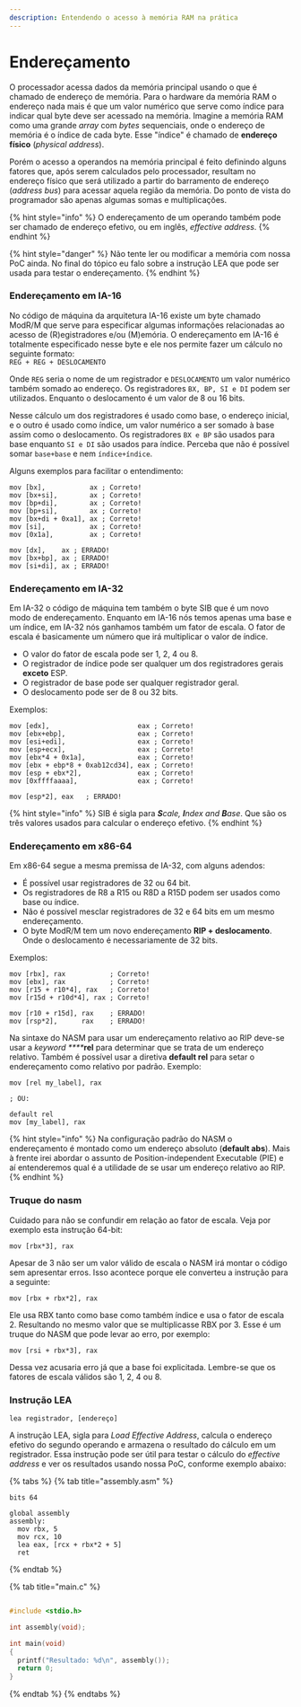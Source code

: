```yaml
---
description: Entendendo o acesso à memória RAM na prática
---
```


# Endereçamento

O processador acessa dados da memória principal usando o que é chamado de endereço de memória. Para o hardware da memória RAM o endereço nada mais é que um valor numérico que serve como índice para indicar qual byte deve ser acessado na memória. Imagine a memória RAM como uma grande _array_ com _bytes_ sequenciais, onde o endereço de memória é o índice de cada byte. Esse "índice" é chamado de **endereço físico** \(_physical address_\).

Porém o acesso a operandos na memória principal é feito definindo alguns fatores que, após serem calculados pelo processador, resultam no endereço físico que será utilizado a partir do barramento de endereço \(_address bus_\) para acessar aquela região da memória. Do ponto de vista do programador são apenas algumas somas e multiplicações.

{% hint style="info" %}
O endereçamento de um operando também pode ser chamado de endereço efetivo, ou em inglês, _effective address_.
{% endhint %}

{% hint style="danger" %}
Não tente ler ou modificar a memória com nossa PoC ainda. No final do tópico eu falo sobre a instrução LEA que pode ser usada para testar o endereçamento.
{% endhint %}

### Endereçamento em IA-16

No código de máquina da arquitetura IA-16 existe um byte chamado ModR/M que serve para especificar algumas informações relacionadas ao acesso de \(R\)egistradores e/ou \(M\)emória. O endereçamento em IA-16 é totalmente especificado nesse byte e ele nos permite fazer um cálculo no seguinte formato:  
`REG + REG + DESLOCAMENTO`

Onde `REG` seria o nome de um registrador e `DESLOCAMENTO` um valor numérico também somado ao endereço. Os registradores `BX, BP, SI e DI` podem ser utilizados. Enquanto o deslocamento é um valor de 8 ou 16 bits.

Nesse cálculo um dos registradores é usado como base, o endereço inicial, e o outro é usado como índice, um valor numérico a ser somado à base assim como o deslocamento. Os registradores `BX e BP` são usados para base enquanto `SI e DI` são usados para índice. Perceba que não é possível somar `base+base` e nem `índice+índice`.

Alguns exemplos para facilitar o entendimento:

```text
mov [bx],           ax ; Correto!
mov [bx+si],        ax ; Correto!
mov [bp+di],        ax ; Correto!
mov [bp+si],        ax ; Correto!
mov [bx+di + 0xa1], ax ; Correto!
mov [si],           ax ; Correto!
mov [0x1a],         ax ; Correto!

mov [dx],    ax ; ERRADO!
mov [bx+bp], ax ; ERRADO!
mov [si+di], ax ; ERRADO!
```

### Endereçamento em IA-32

Em IA-32 o código de máquina tem também o byte SIB que é um novo modo de endereçamento. Enquanto em IA-16 nós temos apenas uma base e um índice, em IA-32 nós ganhamos também um fator de escala. O fator de escala é basicamente um número que irá multiplicar o valor de índice.

* O valor do fator de escala pode ser 1, 2, 4 ou 8.
* O registrador de índice pode ser qualquer um dos registradores gerais **exceto** ESP.
* O registrador de base pode ser qualquer registrador geral.
* O deslocamento pode ser de 8 ou 32 bits.

Exemplos:

```text
mov [edx],                      eax ; Correto!
mov [ebx+ebp],                  eax ; Correto!
mov [esi+edi],                  eax ; Correto!
mov [esp+ecx],                  eax ; Correto!
mov [ebx*4 + 0x1a],             eax ; Correto!
mov [ebx + ebp*8 + 0xab12cd34], eax ; Correto!
mov [esp + ebx*2],              eax ; Correto!
mov [0xffffaaaa],               eax ; Correto!

mov [esp*2], eax   ; ERRADO!
```

{% hint style="info" %}
SIB é sigla para _**S**cale, **I**ndex and **B**ase_. Que são os três valores usados para calcular o endereço efetivo.
{% endhint %}

### Endereçamento em x86-64

Em x86-64 segue a mesma premissa de IA-32, com alguns adendos:

* É possível usar registradores de 32 ou 64 bit.
* Os registradores de R8 a R15 ou R8D a R15D podem ser usados como base ou índice.
* Não é possível mesclar registradores de 32 e 64 bits em um mesmo endereçamento.
* O byte ModR/M tem um novo endereçamento **RIP + deslocamento**. Onde o deslocamento é necessariamente de 32 bits.

Exemplos:

```text
mov [rbx], rax           ; Correto!
mov [ebx], rax           ; Correto!
mov [r15 + r10*4], rax   ; Correto!
mov [r15d + r10d*4], rax ; Correto!

mov [r10 + r15d], rax    ; ERRADO!
mov [rsp*2],      rax    ; ERRADO!
```

Na sintaxe do NASM para usar um endereçamento relativo ao RIP deve-se usar a _keyword ****_**rel** para determinar que se trata de um endereço relativo. Também é possível usar a diretiva **default rel** para setar o endereçamento como relativo por padrão. Exemplo:

```text
mov [rel my_label], rax

; OU:

default rel
mov [my_label], rax
```

{% hint style="info" %}
Na configuração padrão do NASM o endereçamento é montado como um endereço absoluto \(**default abs**\). Mais à frente irei abordar o assunto de Position-independent Executable \(PIE\) e aí entenderemos qual é a utilidade de se usar um endereço relativo ao RIP.
{% endhint %}

### Truque do nasm

Cuidado para não se confundir em relação ao fator de escala. Veja por exemplo esta instrução 64-bit:

```text
mov [rbx*3], rax
```

Apesar de 3 não ser um valor válido de escala o NASM irá montar o código sem apresentar erros. Isso acontece porque ele converteu a instrução para a seguinte:

```text
mov [rbx + rbx*2], rax
```

Ele usa RBX tanto como base como também índice e usa o fator de escala 2. Resultando no mesmo valor que se multiplicasse RBX por 3. Esse é um truque do NASM que pode levar ao erro, por exemplo:

```text
mov [rsi + rbx*3], rax
```

Dessa vez acusaria erro já que a base foi explicitada. Lembre-se que os fatores de escala válidos são 1, 2, 4 ou 8.

### Instrução LEA

```text
lea registrador, [endereço]
```

A instrução LEA, sigla para _Load Effective Address_, calcula o endereço efetivo do segundo operando e armazena o resultado do cálculo em um registrador. Essa instrução pode ser útil para testar o cálculo do _effective address_ e ver os resultados usando nossa PoC, conforme exemplo abaixo:

{% tabs %}
{% tab title="assembly.asm" %}
```text
bits 64

global assembly
assembly:
  mov rbx, 5
  mov rcx, 10
  lea eax, [rcx + rbx*2 + 5]
  ret
```
{% endtab %}

{% tab title="main.c" %}
```c
#include <stdio.h>

int assembly(void);

int main(void)
{
  printf("Resultado: %d\n", assembly());
  return 0;
}
```
{% endtab %}
{% endtabs %}

